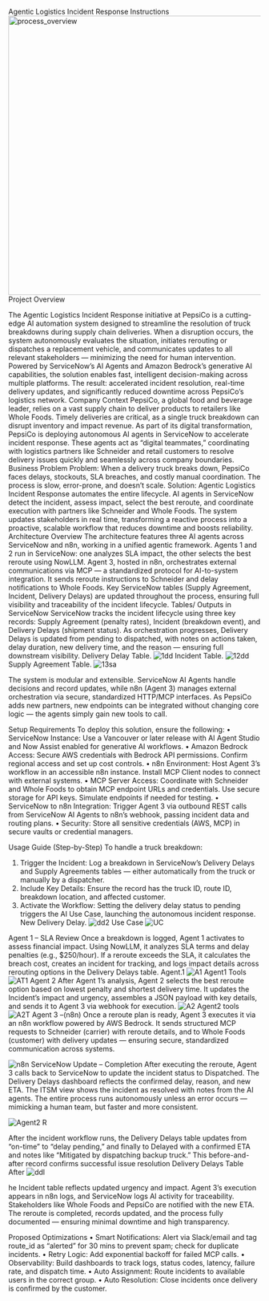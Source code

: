 Agentic Logistics Incident Response Instructions
<img width="1226" height="557" alt="process_overview" src="https://github.com/user-attachments/assets/a6e32fbf-9edc-4950-b5a2-4b93ed524317" />
Project Overview

The Agentic Logistics Incident Response initiative at PepsiCo is a cutting-edge AI automation system designed to streamline the resolution of truck breakdowns during supply chain deliveries. When a disruption occurs, the system autonomously evaluates the situation, initiates rerouting or dispatches a replacement vehicle, and communicates updates to all relevant stakeholders — minimizing the need for human intervention. Powered by ServiceNow’s AI Agents and Amazon Bedrock’s generative AI capabilities, the solution enables fast, intelligent decision-making across multiple platforms. The result: accelerated incident resolution, real-time delivery updates, and significantly reduced downtime across PepsiCo’s logistics network.
Company Context
PepsiCo, a global food and beverage leader, relies on a vast supply chain to deliver products to retailers like Whole Foods. Timely deliveries are critical, as a single truck breakdown can disrupt inventory and impact revenue. As part of its digital transformation, PepsiCo is deploying autonomous AI agents in ServiceNow to accelerate incident response. These agents act as “digital teammates,” coordinating with logistics partners like Schneider and retail customers to resolve delivery issues quickly and seamlessly across company boundaries.
Business Problem
Problem: When a delivery truck breaks down, PepsiCo faces delays, stockouts, SLA breaches, and costly manual coordination. The process is slow, error-prone, and doesn’t scale.
Solution: Agentic Logistics Incident Response automates the entire lifecycle. AI agents in ServiceNow detect the incident, assess impact, select the best reroute, and coordinate execution with partners like Schneider and Whole Foods. The system updates stakeholders in real time, transforming a reactive process into a proactive, scalable workflow that reduces downtime and boosts reliability.
Architecture Overview
The architecture features three AI agents across ServiceNow and n8n, working in a unified agentic framework. Agents 1 and 2 run in ServiceNow: one analyzes SLA impact, the other selects the best reroute using NowLLM. Agent 3, hosted in n8n, orchestrates external communications via MCP — a standardized protocol for AI-to-system integration. It sends reroute instructions to Schneider and delay notifications to Whole Foods. Key ServiceNow tables (Supply Agreement, Incident, Delivery Delays) are updated throughout the process, ensuring full visibility and traceability of the incident lifecycle.
Tables/ Outputs in ServiceNow
ServiceNow tracks the incident lifecycle using three key records: Supply Agreement (penalty rates), Incident (breakdown event), and Delivery Delays (shipment status). As orchestration progresses, Delivery Delays is updated from pending to dispatched, with notes on actions taken, delay duration, new delivery time, and the reason — ensuring full downstream visibility.
Delivery Delay Table.
![1dd](https://github.com/user-attachments/assets/c03f27a7-6148-4220-9ea2-0a3a58aaae7d)
Incident Table.
![12dd](https://github.com/user-attachments/assets/adbdcd50-cf87-4d25-8e20-42d95e0222a5)
Supply Agreement Table.
![13sa](https://github.com/user-attachments/assets/0aac66be-9318-44b4-be66-bc6f950614b3)

The system is modular and extensible. ServiceNow AI Agents handle decisions and record updates, while n8n (Agent 3) manages external orchestration via secure, standardized HTTP/MCP interfaces. As PepsiCo adds new partners, new endpoints can be integrated without changing core logic — the agents simply gain new tools to call.

Setup Requirements
To deploy this solution, ensure the following:
• 	ServiceNow Instance: Use a Vancouver or later release with AI Agent Studio and Now Assist enabled for generative AI workflows.
• 	Amazon Bedrock Access: Secure AWS credentials with Bedrock API permissions. Confirm regional access and set up cost controls.
• 	n8n Environment: Host Agent 3’s workflow in an accessible n8n instance. Install MCP Client nodes to connect with external systems.
• 	MCP Server Access: Coordinate with Schneider and Whole Foods to obtain MCP endpoint URLs and credentials. Use secure storage for API keys. Simulate endpoints if needed for testing.
• 	ServiceNow to n8n Integration: Trigger Agent 3 via outbound REST calls from ServiceNow AI Agents to n8n’s webhook, passing incident data and routing plans.
• 	Security: Store all sensitive credentials (AWS, MCP) in secure vaults or credential managers.

Usage Guide (Step-by-Step)
To handle a truck breakdown:
1. 	Trigger the Incident: Log a breakdown in ServiceNow’s Delivery Delays and Supply Agreements tables — either automatically from the truck or manually by a dispatcher.
2. 	Include Key Details: Ensure the record has the truck ID, route ID, breakdown location, and affected customer.
3. 	Activate the Workflow: Setting the delivery delay status to pending triggers the AI Use Case, launching the autonomous incident response.
New Delivery Delay.
![dd2](https://github.com/user-attachments/assets/1eecbdac-87a1-4be1-97c2-e18a0714a8a5)
Use Case
![UC](https://github.com/user-attachments/assets/ad42fe18-f778-4055-aa26-faead3b7606a)

Agent 1 – SLA Review
Once a breakdown is logged, Agent 1 activates to assess financial impact. Using NowLLM, it analyzes SLA terms and delay penalties (e.g., $250/hour). If a reroute exceeds the SLA, it calculates the breach cost, creates an incident for tracking, and logs impact details across rerouting options in the Delivery Delays table.
Agent.1
![A1](https://github.com/user-attachments/assets/0bdb6c6e-65d6-442b-8972-424f6ac3f569)
Agent1 Tools
![AT1](https://github.com/user-attachments/assets/040acf9c-83a3-4b12-a14c-b3de00ac31c0)
Agent 2 
After Agent 1’s analysis, Agent 2 selects the best reroute option based on lowest penalty and shortest delivery time. It updates the Incident’s impact and urgency, assembles a JSON payload with key details, and sends it to Agent 3 via webhook for execution.
![A2](https://github.com/user-attachments/assets/b78825d6-eea8-4eb6-a3d8-ed2c25784925)
Agent2 tools
![A2T](https://github.com/user-attachments/assets/d597bf5f-3dbc-48ba-b981-dc75a3c5774a)
Agent 3 –(n8n)
Once a reroute plan is ready, Agent 3 executes it via an n8n workflow powered by AWS Bedrock. It sends structured MCP requests to Schneider (carrier) with reroute details, and to Whole Foods (customer) with delivery updates — ensuring secure, standardized communication across systems.

![n8n](https://github.com/user-attachments/assets/16198cd9-c981-4db7-a92b-fecb7aa27db5)
ServiceNow Update  – Completion
After executing the reroute, Agent 3 calls back to ServiceNow to update the incident status to Dispatched. The Delivery Delays dashboard reflects the confirmed delay, reason, and new ETA. The ITSM view shows the incident as resolved with notes from the AI agents. The entire process runs autonomously unless an error occurs — mimicking a human team, but faster and more consistent.


![Agent2 R](https://github.com/user-attachments/assets/192e4faf-da20-4e1e-b9fe-fb5f06f81461)





After the incident workflow runs, the Delivery Delays table updates from “on-time” to “delay pending,” and finally to Delayed with a confirmed ETA and notes like “Mitigated by dispatching backup truck.” This before-and-after record confirms successful issue resolution
Delivery Delays Table After
![ddl](https://github.com/user-attachments/assets/6fd399f9-85a2-4f3a-b8db-93aa88be8f7f)

he Incident table reflects updated urgency and impact. Agent 3’s execution appears in n8n logs, and ServiceNow logs AI activity for traceability. Stakeholders like Whole Foods and PepsiCo are notified with the new ETA. The reroute is completed, records updated, and the process fully documented — ensuring minimal downtime and high transparency.


Proposed Optimizations
• 	Smart Notifications: Alert via Slack/email and tag route_id as “alerted” for 30 mins to prevent spam; check for duplicate incidents.
• 	Retry Logic: Add exponential backoff for failed MCP calls.
• 	Observability: Build dashboards to track logs, status codes, latency, failure rate, and dispatch time.
• 	Auto Assignment: Route incidents to available users in the correct group.
• 	Auto Resolution: Close incidents once delivery is confirmed by the customer.

